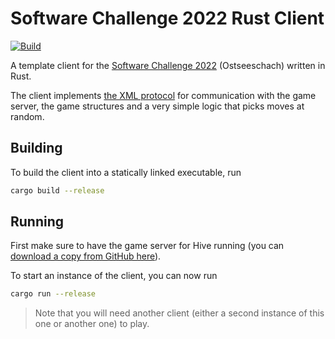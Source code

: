 # Software Challenge 2022 Rust Client

[![Build](https://github.com/fwcd/socha-client-rust-2022/actions/workflows/build.yml/badge.svg)](https://github.com/fwcd/socha-client-rust-2022/actions/workflows/build.yml)

A template client for the [Software Challenge 2022](https://www.software-challenge.de) (Ostseeschach) written in Rust.

The client implements [the XML protocol](https://docs.software-challenge.de/spiele/ostseeschach/xml-dokumentation.html) for communication with the game server, the game structures and a very simple logic that picks moves at random.

## Building

To build the client into a statically linked executable, run

```bash
cargo build --release
```

## Running

First make sure to have the game server for Hive running (you can [download a copy from GitHub here](https://github.com/software-challenge/backend/releases/tag/20.final)).

To start an instance of the client, you can now run

```bash
cargo run --release
```

> Note that you will need another client (either a second instance of this one or another one) to play.
